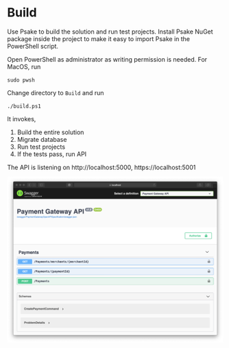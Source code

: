 # Build

Use Psake to build the solution and run test projects. Install Psake NuGet package inside the project to make it easy to import Psake in the PowerShell script.

Open PowerShell as administrator as writing permission is needed. For MacOS, run 
```
sudo pwsh
```

Change directory to `Build` and run 
```
./build.ps1
``` 

It invokes,

1. Build the entire solution
2. Migrate database
3. Run test projects
4. If the tests pass, run API

The API is listening on http://localhost:5000, https://localhost:5001

![api-swagger](../Documents/api-swagger.png)